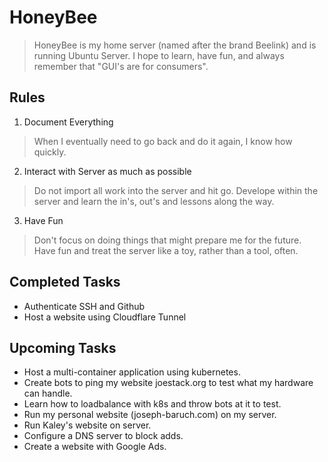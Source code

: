 # HoneyBee

> HoneyBee is my home server (named after the brand Beelink) and is running 
> Ubuntu Server. I hope to learn, have fun, and always remember that "GUI's
> are for consumers".

## Rules

1. Document Everything
> When I eventually need to go back and do it again, I know how quickly. 
2. Interact with Server as much as possible
> Do not import all work into the server and hit go. Develope within the server
> and learn the in's, out's and lessons along the way. 
3. Have Fun
> Don't focus on doing things that might prepare me for the future. Have fun and 
> treat the server like a toy, rather than a tool, often.

## Completed Tasks
- Authenticate SSH and Github
- Host a website using Cloudflare Tunnel

## Upcoming Tasks
- Host a multi-container application using kubernetes.
- Create bots to ping my website joestack.org to test what my hardware can handle. 
- Learn how to loadbalance with k8s and throw bots at it to test. 
- Run my personal website (joseph-baruch.com) on my server. 
- Run Kaley's website on server. 
- Configure a DNS server to block adds. 
- Create a website with Google Ads.  

